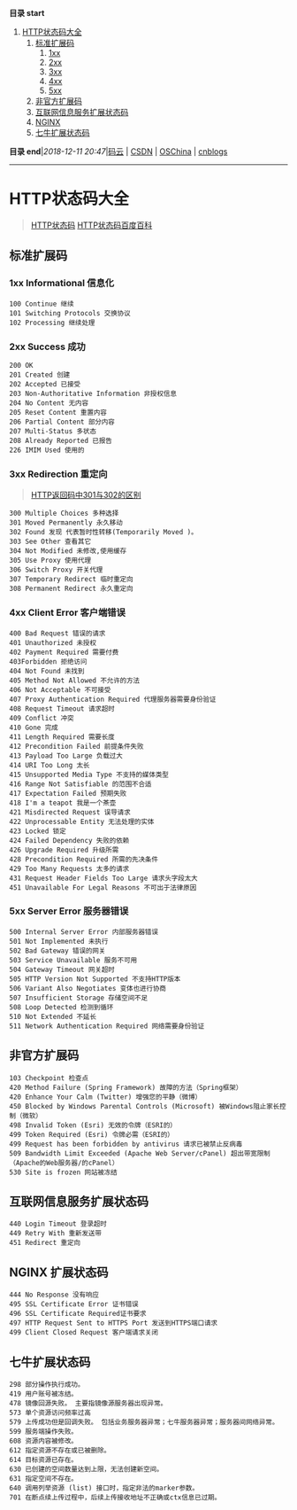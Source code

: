 **目录 start**

1. [HTTP状态码大全](#http状态码大全)
    1. [标准扩展码](#标准扩展码)
        1. [1xx](#1xx)
        1. [2xx](#2xx)
        1. [3xx](#3xx)
        1. [4xx](#4xx)
        1. [5xx](#5xx)
    1. [非官方扩展码](#非官方扩展码)
    1. [互联网信息服务扩展状态码](#互联网信息服务扩展状态码)
    1. [NGINX](#nginx)
    1. [七牛扩展状态码](#七牛扩展状态码)

**目录 end**|_2018-12-11 20:47_|[码云](https://gitee.com/gin9) | [CSDN](http://blog.csdn.net/kcp606) | [OSChina](https://my.oschina.net/kcp1104) | [cnblogs](http://www.cnblogs.com/kuangcp)
****************************************
# HTTP状态码大全
> [HTTP状态码](http://www.runoob.com/http/http-status-codes.html)
> [HTTP状态码百度百科](https://baike.baidu.com/item/HTTP%E7%8A%B6%E6%80%81%E7%A0%81)
## 标准扩展码

### 1xx Informational 信息化
```
100 Continue 继续
101 Switching Protocols 交换协议
102 Processing 继续处理
```
### 2xx Success 成功
```
200 OK
201 Created 创建
202 Accepted 已接受
203 Non-Authoritative Information 非授权信息
204 No Content 无内容
205 Reset Content 重置内容
206 Partial Content 部分内容
207 Multi-Status 多状态
208 Already Reported 已报告
226 IMIM Used 使用的
```
### 3xx Redirection 重定向
> [HTTP返回码中301与302的区别  ](http://blog.163.com/darkness@yeah/blog/static/131774484201221495129735/)

```
300 Multiple Choices 多种选择
301 Moved Permanently 永久移动
302 Found 发现 代表暂时性转移(Temporarily Moved )。
303 See Other 查看其它
304 Not Modified 未修改,使用缓存
305 Use Proxy 使用代理
306 Switch Proxy 开关代理
307 Temporary Redirect 临时重定向
308 Permanent Redirect 永久重定向
```
### 4xx Client Error 客户端错误
```
400 Bad Request 错误的请求
401 Unauthorized 未授权
402 Payment Required 需要付费
403Forbidden 拒绝访问
404 Not Found 未找到
405 Method Not Allowed 不允许的方法
406 Not Acceptable 不可接受
407 Proxy Authentication Required 代理服务器需要身份验证
408 Request Timeout 请求超时
409 Conflict 冲突
410 Gone 完成
411 Length Required 需要长度
412 Precondition Failed 前提条件失败
413 Payload Too Large 负载过大
414 URI Too Long 太长
415 Unsupported Media Type 不支持的媒体类型
416 Range Not Satisfiable 的范围不合适
417 Expectation Failed 预期失败
418 I'm a teapot 我是一个茶壶
421 Misdirected Request 误导请求
422 Unprocessable Entity 无法处理的实体
423 Locked 锁定
424 Failed Dependency 失败的依赖
426 Upgrade Required 升级所需
428 Precondition Required 所需的先决条件
429 Too Many Requests 太多的请求
431 Request Header Fields Too Large 请求头字段太大
451 Unavailable For Legal Reasons 不可出于法律原因
```

### 5xx Server Error 服务器错误
```
500 Internal Server Error 内部服务器错误
501 Not Implemented 未执行
502 Bad Gateway 错误的网关
503 Service Unavailable 服务不可用
504 Gateway Timeout 网关超时
505 HTTP Version Not Supported 不支持HTTP版本
506 Variant Also Negotiates 变体也进行协商
507 Insufficient Storage 存储空间不足
508 Loop Detected 检测到循环
510 Not Extended 不延长
511 Network Authentication Required 网络需要身份验证
```

## 非官方扩展码
```
103 Checkpoint 检查点
420 Method Failure (Spring Framework) 故障的方法（Spring框架）
420 Enhance Your Calm (Twitter) 增强您的平静（微博）
450 Blocked by Windows Parental Controls (Microsoft) 被Windows阻止家长控制（微软）
498 Invalid Token (Esri) 无效的令牌（ESRI的）
499 Token Required (Esri) 令牌必需（ESRI的）
499 Request has been forbidden by antivirus 请求已被禁止反病毒
509 Bandwidth Limit Exceeded (Apache Web Server/cPanel) 超出带宽限制（Apache的Web服务器/的cPanel）
530 Site is frozen 网站被冻结
```
## 互联网信息服务扩展状态码
```
440 Login Timeout 登录超时
449 Retry With 重新发送带
451 Redirect 重定向
```

## NGINX 扩展状态码
```
444 No Response 没有响应
495 SSL Certificate Error 证书错误
496 SSL Certificate Required证书要求
497 HTTP Request Sent to HTTPS Port 发送到HTTPS端口请求
499 Client Closed Request 客户端请求关闭
```

## 七牛扩展状态码
```
298 部分操作执行成功。
419 用户账号被冻结。
478 镜像回源失败。 主要指镜像源服务器出现异常。
573 单个资源访问频率过高
579 上传成功但是回调失败。 包括业务服务器异常；七牛服务器异常；服务器间网络异常。
599 服务端操作失败。
608 资源内容被修改。
612 指定资源不存在或已被删除。
614 目标资源已存在。
630 已创建的空间数量达到上限，无法创建新空间。
631 指定空间不存在。
640 调用列举资源 (list) 接口时，指定非法的marker参数。
701 在断点续上传过程中，后续上传接收地址不正确或ctx信息已过期。
```
